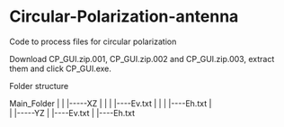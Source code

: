 # Circular-Polarization-antenna
Code to process files for circular polarization


Download CP_GUI.zip.001, CP_GUI.zip.002 and CP_GUI.zip.003, extract them and click CP_GUI.exe.  

Folder structure

Main_Folder
|
|
|-----XZ
|     |
|     |----Ev.txt
|     |
|     |----Eh.txt
|     
|
|-----YZ
      |
      |----Ev.txt
      |
      |----Eh.txt
      
      
